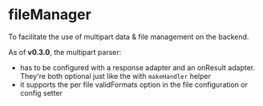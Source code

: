 # fileManager

To facilitate the use of multipart data & file management on the backend.

As of **v0.3.0**, the multipart parser:

- has to be configured with a response adapter and an onResult adapter. They're both optional just like the with `makeHandler` helper
- it supports the per file validFormats option in the file configuration or config setter
